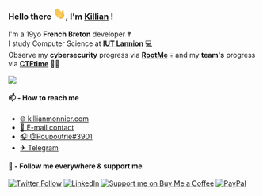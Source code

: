 ### Hello there <img src="https://github.com/killianmonnier/killianmonnier/blob/master/hi.gif" width="25px">, I'm [Killian](https://killianmonnier.com) ! 

<!--
**killianmonnier/killianmonnier** is a ✨ _special_ ✨ repository because its `README.md` (this file) appears on your GitHub profile.

Here are some ideas to get you started:

- 🔭 I’m currently working on ...
- 🌱 I’m currently learning ...
- 👯 I’m looking to collaborate on ...
- 🤔 I’m looking for help with ...
- 💬 Ask me about ...
- 📫 How to reach me: ...
- 😄 Pronouns: ...
- ⚡ Fun fact: ...
-->

I'm a 19yo **French Breton** developer 🕈</br>
I study Computer Science at [**IUT Lannion**](https://iut-lannion.univ-rennes1.fr) 💻 </br>
Observe my **cybersecurity** progress via [**RootMe**](https://root-me.org/killianmonnier) 💀 and my **team's** progress via [**CTFtime**](https://ctftime.org/team/119925) 🏴‍☠️

<img align="center" src="https://github-readme-stats.anuraghazra1.vercel.app/api/top-langs/?username=killianmonnier&layout=compact&theme=radical" />

#### 📫 - How to reach me

- [🌐 killianmonnier.com](https://killianmonnier.com)
- [📧 E-mail contact](mailto:contact@killianmonnier.com)
- [🎧 @Poupoutrie#3901](https://discord.com)
- [✈ Telegram](https://t.me/killianmonnier)

#### 🔗 - Follow me everywhere & support me

[![Twitter Follow](https://img.shields.io/twitter/follow/poupoutrie?color=%231DA1F2&label=Follow%20me&logo=Twitter&style=for-the-badge)](https://twitter.com/poupoutrie)
[![LinkedIn](https://img.shields.io/badge/Curriculum-📜-blue.svg?style=for-the-badge)](https://www.linkedin.com/in/killianmonnier)
[![Support me on Buy Me a Coffee](https://img.shields.io/badge/Support%20me-☕-orange.svg?style=for-the-badge)](https://www.buymeacoffee.com/killianmonnier)
[![PayPal](https://img.shields.io/badge/Donate-💵-yellow.svg?style=for-the-badge)](https://paypal.me/monnierkillian)
